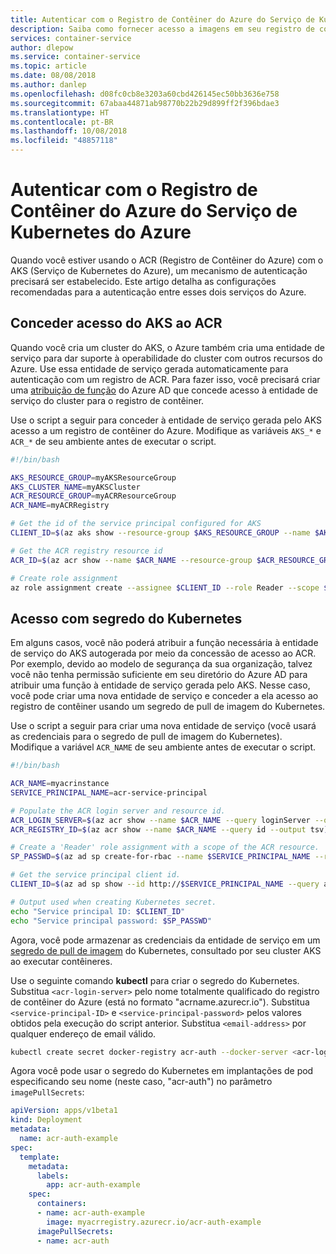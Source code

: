 ```yaml
---
title: Autenticar com o Registro de Contêiner do Azure do Serviço de Kubernetes do Azure
description: Saiba como fornecer acesso a imagens em seu registro de contêiner particular do Serviço de Kubernetes do Azure usando uma entidade de serviço do Azure Active Directory.
services: container-service
author: dlepow
ms.service: container-service
ms.topic: article
ms.date: 08/08/2018
ms.author: danlep
ms.openlocfilehash: d08fc0cb8e3203a60cbd426145ec50bb3636e758
ms.sourcegitcommit: 67abaa44871ab98770b22b29d899ff2f396bdae3
ms.translationtype: HT
ms.contentlocale: pt-BR
ms.lasthandoff: 10/08/2018
ms.locfileid: "48857118"
---
```

# <a name="authenticate-with-azure-container-registry-from-azure-kubernetes-service"></a>Autenticar com o Registro de Contêiner do Azure do Serviço de Kubernetes do Azure

Quando você estiver usando o ACR (Registro de Contêiner do Azure) com o AKS (Serviço de Kubernetes do Azure), um mecanismo de autenticação precisará ser estabelecido. Este artigo detalha as configurações recomendadas para a autenticação entre esses dois serviços do Azure.

## <a name="grant-aks-access-to-acr"></a>Conceder acesso do AKS ao ACR

Quando você cria um cluster do AKS, o Azure também cria uma entidade de serviço para dar suporte à operabilidade do cluster com outros recursos do Azure. Use essa entidade de serviço gerada automaticamente para autenticação com um registro de ACR. Para fazer isso, você precisará criar uma [atribuição de função](../role-based-access-control/overview.md#role-assignments) do Azure AD que concede acesso à entidade de serviço do cluster para o registro de contêiner.

Use o script a seguir para conceder à entidade de serviço gerada pelo AKS acesso a um registro de contêiner do Azure. Modifique as variáveis `AKS_*` e `ACR_*` de seu ambiente antes de executar o script.

```bash
#!/bin/bash

AKS_RESOURCE_GROUP=myAKSResourceGroup
AKS_CLUSTER_NAME=myAKSCluster
ACR_RESOURCE_GROUP=myACRResourceGroup
ACR_NAME=myACRRegistry

# Get the id of the service principal configured for AKS
CLIENT_ID=$(az aks show --resource-group $AKS_RESOURCE_GROUP --name $AKS_CLUSTER_NAME --query "servicePrincipalProfile.clientId" --output tsv)

# Get the ACR registry resource id
ACR_ID=$(az acr show --name $ACR_NAME --resource-group $ACR_RESOURCE_GROUP --query "id" --output tsv)

# Create role assignment
az role assignment create --assignee $CLIENT_ID --role Reader --scope $ACR_ID
```

## <a name="access-with-kubernetes-secret"></a>Acesso com segredo do Kubernetes

Em alguns casos, você não poderá atribuir a função necessária à entidade de serviço do AKS autogerada por meio da concessão de acesso ao ACR. Por exemplo, devido ao modelo de segurança da sua organização, talvez você não tenha permissão suficiente em seu diretório do Azure AD para atribuir uma função à entidade de serviço gerada pelo AKS. Nesse caso, você pode criar uma nova entidade de serviço e conceder a ela acesso ao registro de contêiner usando um segredo de pull de imagem do Kubernetes.

Use o script a seguir para criar uma nova entidade de serviço (você usará as credenciais para o segredo de pull de imagem do Kubernetes). Modifique a variável `ACR_NAME` de seu ambiente antes de executar o script.

```bash
#!/bin/bash

ACR_NAME=myacrinstance
SERVICE_PRINCIPAL_NAME=acr-service-principal

# Populate the ACR login server and resource id.
ACR_LOGIN_SERVER=$(az acr show --name $ACR_NAME --query loginServer --output tsv)
ACR_REGISTRY_ID=$(az acr show --name $ACR_NAME --query id --output tsv)

# Create a 'Reader' role assignment with a scope of the ACR resource.
SP_PASSWD=$(az ad sp create-for-rbac --name $SERVICE_PRINCIPAL_NAME --role Reader --scopes $ACR_REGISTRY_ID --query password --output tsv)

# Get the service principal client id.
CLIENT_ID=$(az ad sp show --id http://$SERVICE_PRINCIPAL_NAME --query appId --output tsv)

# Output used when creating Kubernetes secret.
echo "Service principal ID: $CLIENT_ID"
echo "Service principal password: $SP_PASSWD"
```

Agora, você pode armazenar as credenciais da entidade de serviço em um [segredo de pull de imagem][image-pull-secret] do Kubernetes, consultado por seu cluster AKS ao executar contêineres.

Use o seguinte comando **kubectl** para criar o segredo do Kubernetes. Substitua `<acr-login-server>` pelo nome totalmente qualificado do registro de contêiner do Azure (está no formato "acrname.azurecr.io"). Substitua `<service-principal-ID>` e `<service-principal-password>` pelos valores obtidos pela execução do script anterior. Substitua `<email-address>` por qualquer endereço de email válido.

```bash
kubectl create secret docker-registry acr-auth --docker-server <acr-login-server> --docker-username <service-principal-ID> --docker-password <service-principal-password> --docker-email <email-address>
```

Agora você pode usar o segredo do Kubernetes em implantações de pod especificando seu nome (neste caso, "acr-auth") no parâmetro `imagePullSecrets`:

```yaml
apiVersion: apps/v1beta1
kind: Deployment
metadata:
  name: acr-auth-example
spec:
  template:
    metadata:
      labels:
        app: acr-auth-example
    spec:
      containers:
      - name: acr-auth-example
        image: myacrregistry.azurecr.io/acr-auth-example
      imagePullSecrets:
      - name: acr-auth
```

<!-- LINKS - external -->
[kubernetes-secret]: https://kubernetes.io/docs/concepts/configuration/secret/
[image-pull-secret]: https://kubernetes.io/docs/concepts/configuration/secret/#using-imagepullsecrets
